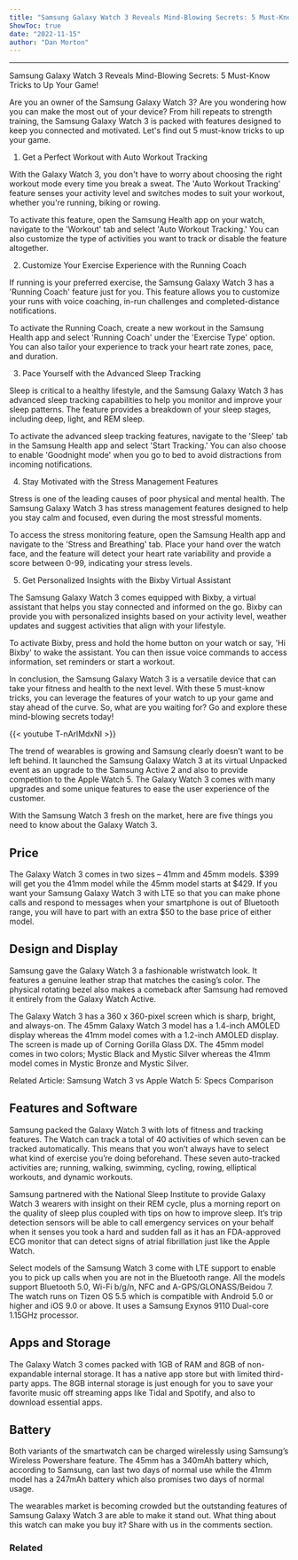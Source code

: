 ```yaml
---
title: "Samsung Galaxy Watch 3 Reveals Mind-Blowing Secrets: 5 Must-Know Tricks to Up Your Game!"
ShowToc: true 
date: "2022-11-15"
author: "Dan Morton"
---
```

*****
Samsung Galaxy Watch 3 Reveals Mind-Blowing Secrets: 5 Must-Know Tricks to Up Your Game!

Are you an owner of the Samsung Galaxy Watch 3? Are you wondering how you can make the most out of your device? From hill repeats to strength training, the Samsung Galaxy Watch 3 is packed with features designed to keep you connected and motivated. Let's find out 5 must-know tricks to up your game.

1. Get a Perfect Workout with Auto Workout Tracking

With the Galaxy Watch 3, you don't have to worry about choosing the right workout mode every time you break a sweat. The 'Auto Workout Tracking' feature senses your activity level and switches modes to suit your workout, whether you're running, biking or rowing.

To activate this feature, open the Samsung Health app on your watch, navigate to the 'Workout' tab and select 'Auto Workout Tracking.' You can also customize the type of activities you want to track or disable the feature altogether.

2. Customize Your Exercise Experience with the Running Coach

If running is your preferred exercise, the Samsung Galaxy Watch 3 has a 'Running Coach' feature just for you. This feature allows you to customize your runs with voice coaching, in-run challenges and completed-distance notifications.

To activate the Running Coach, create a new workout in the Samsung Health app and select 'Running Coach' under the 'Exercise Type' option. You can also tailor your experience to track your heart rate zones, pace, and duration.

3. Pace Yourself with the Advanced Sleep Tracking

Sleep is critical to a healthy lifestyle, and the Samsung Galaxy Watch 3 has advanced sleep tracking capabilities to help you monitor and improve your sleep patterns. The feature provides a breakdown of your sleep stages, including deep, light, and REM sleep.

To activate the advanced sleep tracking features, navigate to the 'Sleep' tab in the Samsung Health app and select 'Start Tracking.' You can also choose to enable 'Goodnight mode' when you go to bed to avoid distractions from incoming notifications.

4. Stay Motivated with the Stress Management Features

Stress is one of the leading causes of poor physical and mental health. The Samsung Galaxy Watch 3 has stress management features designed to help you stay calm and focused, even during the most stressful moments.

To access the stress monitoring feature, open the Samsung Health app and navigate to the 'Stress and Breathing' tab. Place your hand over the watch face, and the feature will detect your heart rate variability and provide a score between 0-99, indicating your stress levels.

5. Get Personalized Insights with the Bixby Virtual Assistant

The Samsung Galaxy Watch 3 comes equipped with Bixby, a virtual assistant that helps you stay connected and informed on the go. Bixby can provide you with personalized insights based on your activity level, weather updates and suggest activities that align with your lifestyle.

To activate Bixby, press and hold the home button on your watch or say, 'Hi Bixby' to wake the assistant. You can then issue voice commands to access information, set reminders or start a workout.

In conclusion, the Samsung Galaxy Watch 3 is a versatile device that can take your fitness and health to the next level. With these 5 must-know tricks, you can leverage the features of your watch to up your game and stay ahead of the curve. So, what are you waiting for? Go and explore these mind-blowing secrets today!

{{< youtube T-nArlMdxNI >}} 



The trend of wearables is growing and Samsung clearly doesn’t want to be left behind. It launched the Samsung Galaxy Watch 3 at its virtual Unpacked event as an upgrade to the Samsung Active 2 and also to provide competition to the Apple Watch 5. The Galaxy Watch 3 comes with many upgrades and some unique features to ease the user experience of the customer.
 
With the Samsung Watch 3 fresh on the market, here are five things you need to know about the Galaxy Watch 3.
 
## Price
 
The Galaxy Watch 3 comes in two sizes – 41mm and 45mm models. $399 will get you the 41mm model while the 45mm model starts at $429. If you want your Samsung Galaxy Watch 3 with LTE so that you can make phone calls and respond to messages when your smartphone is out of Bluetooth range, you will have to part with an extra $50 to the base price of either model.
 
## Design and Display
 
Samsung gave the Galaxy Watch 3 a fashionable wristwatch look. It features a genuine leather strap that matches the casing’s color. The physical rotating bezel also makes a comeback after Samsung had removed it entirely from the Galaxy Watch Active.
 
The Galaxy Watch 3 has a 360 x 360-pixel screen which is sharp, bright, and always-on. The 45mm Galaxy Watch 3 model has a 1.4-inch AMOLED display whereas the 41mm model comes with a 1.2-inch AMOLED display. The screen is made up of Corning Gorilla Glass DX. The 45mm model comes in two colors; Mystic Black and Mystic Silver whereas the 41mm model comes in Mystic Bronze and Mystic Silver.
 
Related Article: Samsung Watch 3 vs Apple Watch 5: Specs Comparison
 
## Features and Software
 
Samsung packed the Galaxy Watch 3 with lots of fitness and tracking features. The Watch can track a total of 40 activities of which seven can be tracked automatically. This means that you won’t always have to select what kind of exercise you’re doing beforehand. These seven auto-tracked activities are; running, walking, swimming, cycling, rowing, elliptical workouts, and dynamic workouts. 
 
Samsung partnered with the National Sleep Institute to provide Galaxy Watch 3 wearers with insight on their REM cycle, plus a morning report on the quality of sleep plus coupled with tips on how to improve sleep. It’s trip detection sensors will be able to call emergency services on your behalf when it senses you took a hard and sudden fall as it has an FDA-approved ECG monitor that can detect signs of atrial fibrillation just like the Apple Watch.
 
Select models of the Samsung Watch 3 come with LTE support to enable you to pick up calls when you are not in the Bluetooth range. All the models support Bluetooth 5.0, Wi-Fi b/g/n, NFC and A-GPS/GLONASS/Beidou 7. The watch runs on Tizen OS 5.5 which is compatible with Android 5.0 or higher and iOS 9.0 or above. It uses a Samsung Exynos 9110 Dual-core 1.15GHz processor.
 
## Apps and Storage
 
The Galaxy Watch 3 comes packed with 1GB of RAM and 8GB of non-expandable internal storage. It has a native app store but with limited third-party apps. The 8GB internal storage is just enough for you to save your favorite music off streaming apps like Tidal and Spotify, and also to download essential apps.
 
## Battery
 
Both variants of the smartwatch can be charged wirelessly using Samsung’s Wireless Powershare feature. The 45mm has a 340mAh battery which, according to Samsung, can last two days of normal use while the 41mm model has a 247mAh battery which also promises two days of normal usage.
 
The wearables market is becoming crowded but the outstanding features of Samsung Galaxy Watch 3 are able to make it stand out. What thing about this watch can make you buy it? Share with us in the comments section.
 
### Related



